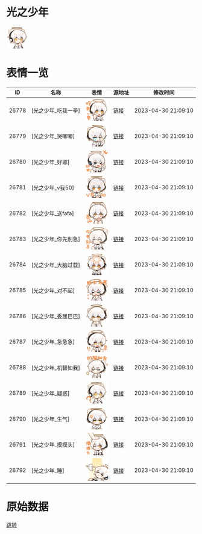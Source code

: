 # 光之少年

<img src="./cover.png" height="60" alt="cover" />

# 表情一览

|ID|名称|表情|源地址|修改时间|
|----|----|----|----|----|
|26778|[光之少年_吃我一拳]|<img src="./pic/026778_%5B光之少年_吃我一拳%5D.png" height="60" alt="吃我一拳"/>|[链接](https://i0.hdslb.com/bfs/garb/850b2ba4a77d63d16569d3b8a237f3820724a9f8.png)|2023-04-30 21:09:10|
|26779|[光之少年_哭唧唧]|<img src="./pic/026779_%5B光之少年_哭唧唧%5D.png" height="60" alt="哭唧唧"/>|[链接](https://i0.hdslb.com/bfs/garb/79c03745c91777ceb166efee0682c6cfe236d46b.png)|2023-04-30 21:09:10|
|26780|[光之少年_好耶]|<img src="./pic/026780_%5B光之少年_好耶%5D.png" height="60" alt="好耶"/>|[链接](https://i0.hdslb.com/bfs/garb/6d5e4f12d394fc9a03e07bef362fd2529f1d7ba9.png)|2023-04-30 21:09:10|
|26781|[光之少年_v我50]|<img src="./pic/026781_%5B光之少年_v我50%5D.png" height="60" alt="v我50"/>|[链接](https://i0.hdslb.com/bfs/garb/d3016e42fed7cf4cc642d1fe4399e9ceca1cf5b1.png)|2023-04-30 21:09:10|
|26782|[光之少年_送fafa]|<img src="./pic/026782_%5B光之少年_送fafa%5D.png" height="60" alt="送fafa"/>|[链接](https://i0.hdslb.com/bfs/garb/8def631d264e9178d929531a746d0521446d0202.png)|2023-04-30 21:09:10|
|26783|[光之少年_你先别急]|<img src="./pic/026783_%5B光之少年_你先别急%5D.png" height="60" alt="你先别急"/>|[链接](https://i0.hdslb.com/bfs/garb/7e0c9e9a7482ef61f41003d24c468023769e9427.png)|2023-04-30 21:09:10|
|26784|[光之少年_大脑过载]|<img src="./pic/026784_%5B光之少年_大脑过载%5D.png" height="60" alt="大脑过载"/>|[链接](https://i0.hdslb.com/bfs/garb/5453cca3e5da3773c8f6b5cbaa610591ba658076.png)|2023-04-30 21:09:10|
|26785|[光之少年_对不起]|<img src="./pic/026785_%5B光之少年_对不起%5D.png" height="60" alt="对不起"/>|[链接](https://i0.hdslb.com/bfs/garb/e56b1fa5976dc8a76f57e5fe372b0ebd7dad68fa.png)|2023-04-30 21:09:10|
|26786|[光之少年_委屈巴巴]|<img src="./pic/026786_%5B光之少年_委屈巴巴%5D.png" height="60" alt="委屈巴巴"/>|[链接](https://i0.hdslb.com/bfs/garb/4bcb4aa6048a5e2503cdcdab5a01d2dd5be07973.png)|2023-04-30 21:09:10|
|26787|[光之少年_急急急]|<img src="./pic/026787_%5B光之少年_急急急%5D.png" height="60" alt="急急急"/>|[链接](https://i0.hdslb.com/bfs/garb/bd70d6f0177768be1c4bb6ea6e101340eaab8e7c.png)|2023-04-30 21:09:10|
|26788|[光之少年_机智如我]|<img src="./pic/026788_%5B光之少年_机智如我%5D.png" height="60" alt="机智如我"/>|[链接](https://i0.hdslb.com/bfs/garb/4aca471b0d29ed3a38fee21acc7f997cf7153e4a.png)|2023-04-30 21:09:10|
|26789|[光之少年_疑惑]|<img src="./pic/026789_%5B光之少年_疑惑%5D.png" height="60" alt="疑惑"/>|[链接](https://i0.hdslb.com/bfs/garb/018db6e04940aeebf44006408a4080cd32ef2003.png)|2023-04-30 21:09:10|
|26790|[光之少年_生气]|<img src="./pic/026790_%5B光之少年_生气%5D.png" height="60" alt="生气"/>|[链接](https://i0.hdslb.com/bfs/garb/9c1b1a7ca0a8ff3d735bfb16fa5187e3c91bbb8f.png)|2023-04-30 21:09:10|
|26791|[光之少年_摸摸头]|<img src="./pic/026791_%5B光之少年_摸摸头%5D.png" height="60" alt="摸摸头"/>|[链接](https://i0.hdslb.com/bfs/garb/3a2bf9917015750904cc770f24b4d7de6bddc7f2.png)|2023-04-30 21:09:10|
|26792|[光之少年_睡]|<img src="./pic/026792_%5B光之少年_睡%5D.png" height="60" alt="睡"/>|[链接](https://i0.hdslb.com/bfs/garb/a5de9203f53c73dfbb4371faab7fae660721749d.png)|2023-04-30 21:09:10|

# 原始数据

[跳转](./raw.json)

